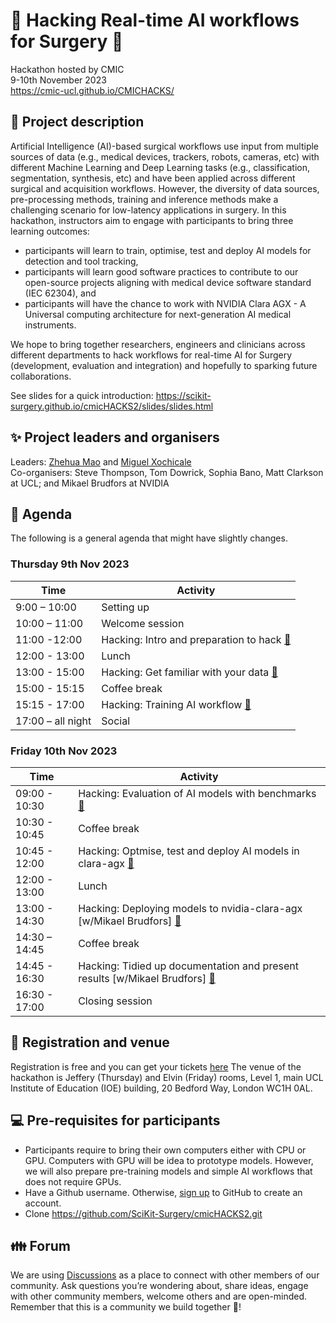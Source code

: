 # :nut_and_bolt: Hacking Real-time AI workflows for Surgery :wrench: 
Hackathon hosted by CMIC    
9-10th November 2023    
https://cmic-ucl.github.io/CMICHACKS/    

## :scroll: Project description
Artificial Intelligence (AI)-based surgical workflows use input from multiple sources of data (e.g., medical devices, trackers, robots, cameras, etc) with different Machine Learning and Deep Learning tasks (e.g., classification, segmentation, synthesis, etc) and have been applied across different surgical and acquisition workflows.
However, the diversity of data sources, pre-processing methods, training and inference methods make a challenging scenario for low-latency applications in surgery.
In this hackathon, instructors aim to engage with participants to bring three learning outcomes:
* participants will learn to train, optimise, test and deploy AI models for detection and tool tracking, 
* participants will learn good software practices to contribute to our open-source projects aligning with medical device software standard (IEC 62304), and 
* participants will have the chance to work with NVIDIA Clara AGX - A Universal computing architecture for next-generation AI medical instruments.    

We hope to bring together researchers, engineers and clinicians across different departments to hack workflows for real-time AI for Surgery (development, evaluation and integration) and hopefully to sparking future collaborations.

See slides for a quick introduction: https://scikit-surgery.github.io/cmicHACKS2/slides/slides.html

## :sparkles: Project leaders and organisers 
Leaders: [Zhehua Mao](https://github.com/ZH-Mao) and [Miguel Xochicale](https://github.com/mxochicale)    
Co-organisers: Steve Thompson, Tom Dowrick, Sophia Bano, Matt Clarkson at UCL; and Mikael Brudfors at NVIDIA

## :date: Agenda
The following is a general agenda that might have slightly changes.

### Thursday 9th Nov 2023 
| Time  | Activity                                                            |
| --- |---------------------------------------------------------------------|
| 9:00 – 10:00 | Setting up                                                          |
| 10:00 – 11:00 | Welcome session                                                     |
| 11:00 -12:00 | Hacking: Intro and preparation to hack [:link:](program/day-one/README.md#1100--1200--intro-and-preparations-to-hack)                   |
| 12:00 - 13:00 | Lunch                                                               | 
| 13:00 - 15:00 | Hacking: Get familiar with your data [:link:](program/day-one/README.md#1300---1500--get-familiar-with-your-data) |
| 15:00 - 15:15 | Coffee break                                                        | 
| 15:15 - 17:00 | Hacking: Training AI workflow [:link:](program/day-one/README.md#1515---1700--hacking-training-ai-workflow)                                      | 
| 17:00 – all night | Social                                                              |

### Friday 10th Nov 2023 
| Time  | Activity                                                                        |
| --- |---------------------------------------------------------------------------------|
| 09:00 - 10:30 | Hacking: Evaluation of AI models with benchmarks [:link:](program/day-two/README.md) |
| 10:30 - 10:45 | Coffee break                                                                    | 
| 10:45 - 12:00 | Hacking: Optmise, test and deploy AI models in clara-agx [:link:](program/day-two/README.md)                       |
| 12:00 - 13:00 | Lunch                                                                           |
| 13:00 - 14:30 | Hacking: Deploying models to nvidia-clara-agx [w/Mikael Brudfors] [:link:](program/day-two/README.md)              | 
| 14:30 – 14:45 | Coffee break                                                                    |
| 14:45 - 16:30 | Hacking: Tidied up documentation and present results [w/Mikael Brudfors]  [:link:](program/day-two/README.md)      | 
| 16:30 - 17:00 | Closing session                                                                 |

## :school: Registration and venue
Registration is free and you can get your tickets [here](https://www.eventbrite.co.uk/e/cmichacks-2-tickets-733294452447)
The venue of the hackathon is Jeffery (Thursday) and Elvin (Friday) rooms, Level 1, main UCL Institute of Education (IOE) building, 20 Bedford Way, London WC1H 0AL.    

## :computer: Pre-requisites for participants  
* Participants require to bring their own computers either with CPU or GPU. Computers with GPU will be idea to prototype models. However, we will also prepare pre-training models and simple AI workflows that does not require GPUs. 
* Have a Github username. Otherwise, [sign up](https://docs.github.com/en/get-started/signing-up-for-github/signing-up-for-a-new-github-account) to GitHub to create an account.
* Clone https://github.com/SciKit-Surgery/cmicHACKS2.git  

## :family: Forum
We are using [Discussions](https://github.com/SciKit-Surgery/cmicHACKS2/discussions/) as a place to connect with other members of our community.
Ask questions you’re wondering about, share ideas, engage with other community members, welcome others and are open-minded. 
Remember that this is a community we build together 💪!
